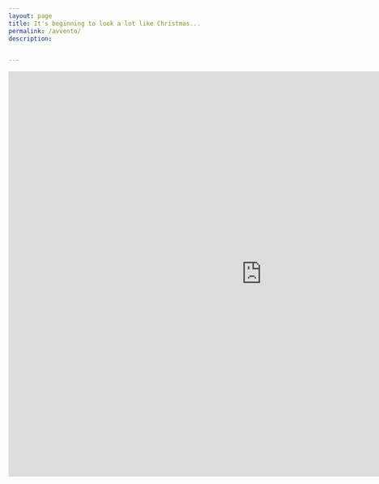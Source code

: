 ```yaml
---
layout: page
title: It's beginning to look a lot like Christmas...
permalink: /avvento/
description: 


---
```

<iframe src="https://adventmyfriend.com/172780/a493870580/?embed" width="1000" height="800" frameborder="0"></iframe>
